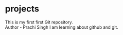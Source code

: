 # projects
This is my first first Git repository.
<br>
Author - Prachi Singh
I am learning about github and git.
